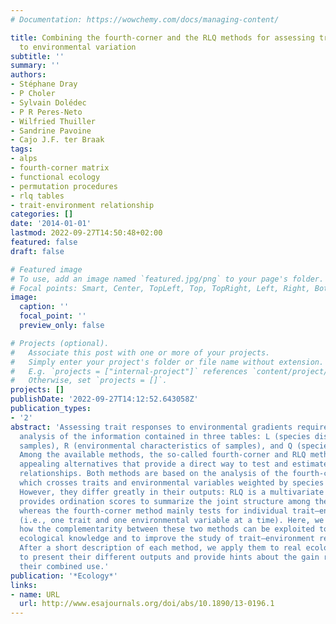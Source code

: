 ```yaml
---
# Documentation: https://wowchemy.com/docs/managing-content/

title: Combining the fourth-corner and the RLQ methods for assessing trait responses
  to environmental variation
subtitle: ''
summary: ''
authors:
- Stéphane Dray
- P Choler
- Sylvain Dolédec
- P R Peres-Neto
- Wilfried Thuiller
- Sandrine Pavoine
- Cajo J.F. ter Braak
tags:
- alps
- fourth-corner matrix
- functional ecology
- permutation procedures
- rlq tables
- trait-environment relationship
categories: []
date: '2014-01-01'
lastmod: 2022-09-27T14:50:48+02:00
featured: false
draft: false

# Featured image
# To use, add an image named `featured.jpg/png` to your page's folder.
# Focal points: Smart, Center, TopLeft, Top, TopRight, Left, Right, BottomLeft, Bottom, BottomRight.
image:
  caption: ''
  focal_point: ''
  preview_only: false

# Projects (optional).
#   Associate this post with one or more of your projects.
#   Simply enter your project's folder or file name without extension.
#   E.g. `projects = ["internal-project"]` references `content/project/deep-learning/index.md`.
#   Otherwise, set `projects = []`.
projects: []
publishDate: '2022-09-27T14:12:52.643058Z'
publication_types:
- '2'
abstract: 'Assessing trait responses to environmental gradients requires the simultaneous
  analysis of the information contained in three tables: L (species distribution across
  samples), R (environmental characteristics of samples), and Q (species traits).
  Among the available methods, the so-called fourth-corner and RLQ methods are two
  appealing alternatives that provide a direct way to test and estimate trait–environment
  relationships. Both methods are based on the analysis of the fourth-corner matrix,
  which crosses traits and environmental variables weighted by species abundances.
  However, they differ greatly in their outputs: RLQ is a multivariate technique that
  provides ordination scores to summarize the joint structure among the three tables,
  whereas the fourth-corner method mainly tests for individual trait–environment relationships
  (i.e., one trait and one environmental variable at a time). Here, we illustrate
  how the complementarity between these two methods can be exploited to promote new
  ecological knowledge and to improve the study of trait–environment relationships.
  After a short description of each method, we apply them to real ecological data
  to present their different outputs and provide hints about the gain resulting from
  their combined use.'
publication: '*Ecology*'
links:
- name: URL
  url: http://www.esajournals.org/doi/abs/10.1890/13-0196.1
---
```

